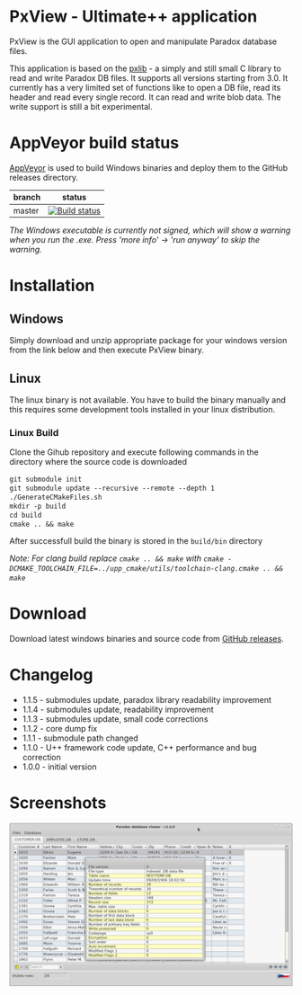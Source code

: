 # PxView - Ultimate++ application
PxView is the GUI application to open and manipulate Paradox database files.

This application is based on the [pxlib](http://pxlib.sourceforge.net/) - a simply and still small C library to read and write Paradox DB files. It supports all versions starting from 3.0. It currently has a very limited set of functions like to open a DB file, read its header and read every single record. It can read and write blob data. The write support is still a bit experimental.

# AppVeyor build status
[AppVeyor](https://www.appveyor.com) is used to build Windows binaries and deploy them to the GitHub releases directory.

|branch  | status|
|---     |---    |
|master  |[![Build status](https://ci.appveyor.com/api/projects/status/github/CoolmanCZ/pxview?svg=true)](https://ci.appveyor.com/project/CoolmanCZ/pxview)|

*The Windows executable is currently not signed, which will show a warning when you run the .exe. Press 'more info' -> 'run anyway' to skip the warning.*

# Installation

## Windows
Simply download and unzip appropriate package for your windows version from the link below and then execute PxView binary.

## Linux
The linux binary is not available. You have to build the binary manually and this requires some development tools installed in your linux distribution.

### Linux Build
Clone the Gihub repository and execute following commands in the directory where the source code is downloaded
```
git submodule init
git submodule update --recursive --remote --depth 1
./GenerateCMakeFiles.sh
mkdir -p build
cd build
cmake .. && make
```

After successfull build the binary is stored in the ```build/bin``` directory

*Note: For clang build replace ```cmake .. && make``` with ```cmake -DCMAKE_TOOLCHAIN_FILE=../upp_cmake/utils/toolchain-clang.cmake .. && make```*

# Download
Download latest windows binaries and source code from [GitHub releases](https://github.com/CoolmanCZ/pxview/releases/).

# Changelog
* 1.1.5 - submodules update, paradox library readability improvement
* 1.1.4 - submodules update, readability improvement
* 1.1.3 - submodules update, small code corrections
* 1.1.2 - core dump fix
* 1.1.1 - submodule path changed
* 1.1.0 - U++ framework code update, C++ performance and bug correction
* 1.0.0 - initial version

# Screenshots
![img1](https://github.com/CoolmanCZ/pxview/raw/master/images/img1.png "screenshot 1")

